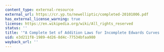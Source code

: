 ```yaml
---
content_type: external-resource
external_url: https://cr.yp.to/newelliptic/completed-20101006.pdf
has_external_license_warning: true
license: https://en.wikipedia.org/wiki/All_rights_reserved
status: ''
title: '"A Complete Set of Addition Laws for Incomplete Edwards Curves." (PDF)'
uid: e3d211f8-1989-4d26-8d4c-77534bfaa980
wayback_url: ''
---
```

